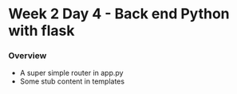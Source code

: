 
# Week 2 Day 4 - Back end Python with flask

### Overview
* A super simple router in app.py
* Some stub content in templates


